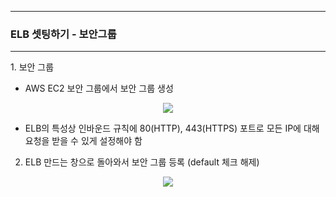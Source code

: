 -----
### ELB 셋팅하기 - 보안그룹
-----
1. 보안 그룹
  - AWS EC2 보안 그룹에서 보안 그룹 생성
<div align="center">
<img src="https://github.com/user-attachments/assets/87c35c70-b7cd-4aa0-a610-18ca05d13264">
</div>

  - ELB의 특성상 인바운드 규칙에 80(HTTP), 443(HTTPS) 포트로 모든 IP에 대해 요청을 받을 수 있게 설정해야 함

2. ELB 만드는 창으로 돌아와서 보안 그룹 등록 (default 체크 해제)
<div align="center">
<img src="https://github.com/user-attachments/assets/697dc306-b4ba-4306-962f-2bad2080a580">
</div>
